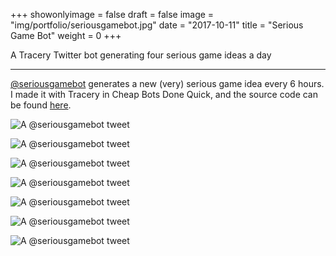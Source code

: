 +++
showonlyimage = false
draft = false
image = "img/portfolio/seriousgamebot.jpg"
date = "2017-10-11"
title = "Serious Game Bot"
weight = 0
+++

A Tracery Twitter bot generating four serious game ideas a day

<!--more-->

***

[@seriousgamebot](https://twitter.com/seriousgamebot) generates a new (very) serious game idea every 6 hours. I made it with Tracery in Cheap Bots Done Quick, and the source code can be found [here](https://cheapbotsdonequick.com/source/seriousgamebot).


![A @seriousgamebot tweet](/img/portfolio/seriousgamebot.jpg)

![A @seriousgamebot tweet](/img/portfolio/seriousgamebot2.png)

![A @seriousgamebot tweet](/img/portfolio/seriousgamebot3.png)

![A @seriousgamebot tweet](/img/portfolio/seriousgamebot4.png)

![A @seriousgamebot tweet](/img/portfolio/seriousgamebot5.png)

![A @seriousgamebot tweet](/img/portfolio/seriousgamebot6.png)

![A @seriousgamebot tweet](/img/portfolio/seriousgamebot7.png)